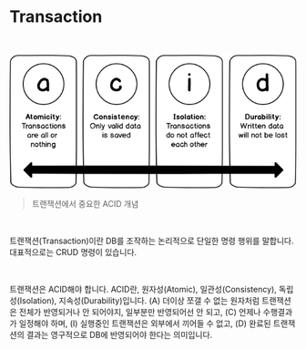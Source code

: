 # Transaction

<br>

![ACID Transactions](hogeun.assets/acid.png)

> 트랜잭션에서 중요한 ACID 개념

<br>

트랜잭션(Transaction)이란 DB를 조작하는 논리적으로 단일한 명령 행위를 말합니다. 대표적으로는 CRUD 명령이 있습니다.

<br>

트랜잭션은 ACID해야 합니다. ACID란, 원자성(Atomic), 일관성(Consistency), 독립성(Isolation), 지속성(Durability)입니다. (A) 더이상 쪼갤 수 없는 원자처럼 트랜잭션은 전체가 반영되거나 안 되어야지, 일부분만 반영되어선 안 되고, (C) 언제나 수행결과가 일정해야 하며, (I) 실행중인 트랜잭션은 외부에서 끼어들 수 없고, (D) 완료된 트랜잭션의 결과는 영구적으로 DB에 반영되어야 한다는 의미입니다.

